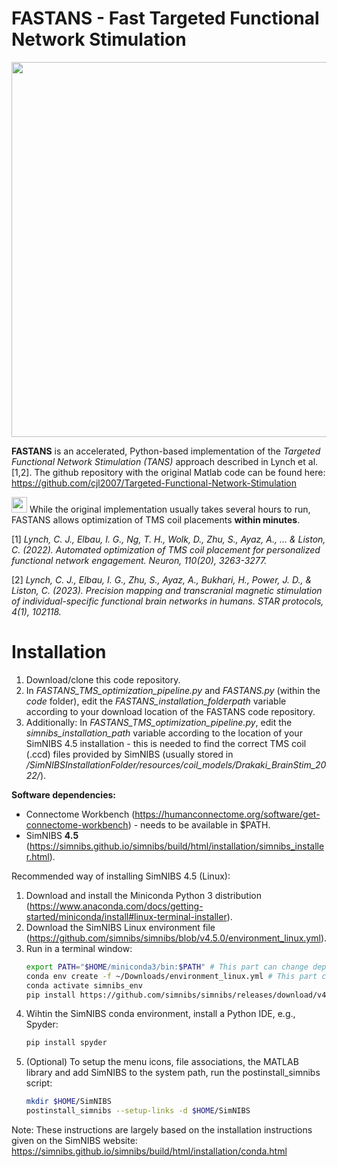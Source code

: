 # FASTANS - Fast Targeted Functional Network Stimulation
<img src="https://github.com/user-attachments/assets/c11ab74d-8d21-4092-a262-328c50185f49" width="600" />

**FASTANS** is an accelerated, Python-based implementation of the *Targeted Functional Network Stimulation (TANS)* approach described in Lynch et al. [1,2]. The github repository with the original Matlab code can be found here: https://github.com/cjl2007/Targeted-Functional-Network-Stimulation

<img src="https://github.com/user-attachments/assets/72fab372-8161-4ff5-903e-76eaaab6ba0c" width="25" /> While the original implementation usually takes several hours to run, FASTANS allows optimization of TMS coil placements **within minutes**.

[1] *Lynch, C. J., Elbau, I. G., Ng, T. H., Wolk, D., Zhu, S., Ayaz, A., ... & Liston, C. (2022). Automated optimization of TMS coil placement for personalized functional network engagement. Neuron, 110(20), 3263-3277.*

[2] *Lynch, C. J., Elbau, I. G., Zhu, S., Ayaz, A., Bukhari, H., Power, J. D., & Liston, C. (2023). Precision mapping and transcranial magnetic stimulation of individual-specific functional brain networks in humans. STAR protocols, 4(1), 102118.*


# Installation
1. Download/clone this code repository.
2. In *FASTANS_TMS_optimization_pipeline.py* and *FASTANS.py* (within the *code* folder), edit the *FASTANS_installation_folderpath* variable according to your download location of the FASTANS code repository.
3. Additionally: In *FASTANS_TMS_optimization_pipeline.py*, edit the *simnibs_installation_path* variable according to the location of your SimNIBS 4.5 installation - this is needed to find the correct TMS coil (.ccd) files provided by SimNIBS (usually stored in */SimNIBSInstallationFolder/resources/coil_models/Drakaki_BrainStim_2022/*).

**Software dependencies:**
- Connectome Workbench (https://humanconnectome.org/software/get-connectome-workbench) - needs to be available in $PATH.
- SimNIBS **4.5** (https://simnibs.github.io/simnibs/build/html/installation/simnibs_installer.html).

Recommended way of installing SimNIBS 4.5 (Linux):
1. Download and install the Miniconda Python 3 distribution (https://www.anaconda.com/docs/getting-started/miniconda/install#linux-terminal-installer).
2. Download the SimNIBS Linux environment file (https://github.com/simnibs/simnibs/blob/v4.5.0/environment_linux.yml).
3. Run in a terminal window:
   ```bash
   export PATH="$HOME/miniconda3/bin:$PATH" # This part can change depending on your miniconda installation
   conda env create -f ~/Downloads/environment_linux.yml # This part can change depending on your download location of the SimNIBS Linux environment file
   conda activate simnibs_env
   pip install https://github.com/simnibs/simnibs/releases/download/v4.5.0/simnibs-4.5.0-cp311-cp311-linux_x86_64.whl
   ```
4. Wihtin the SimNIBS conda environment, install a Python IDE, e.g., Spyder:
   ```bash
   pip install spyder
   ```
5. (Optional) To setup the menu icons, file associations, the MATLAB library and add SimNIBS to the system path, run the postinstall_simnibs script:
   ```bash
   mkdir $HOME/SimNIBS
   postinstall_simnibs --setup-links -d $HOME/SimNIBS
   ```
Note: These instructions are largely based on the installation instructions given on the SimNIBS website: https://simnibs.github.io/simnibs/build/html/installation/conda.html
